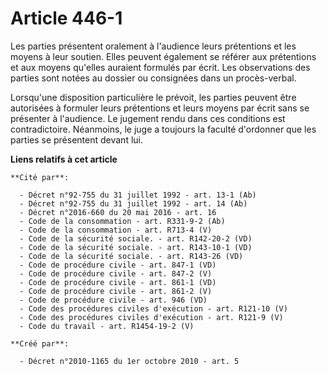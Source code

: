 # Article 446-1

Les parties présentent oralement à l'audience leurs prétentions et les moyens à leur soutien. Elles peuvent également se
référer aux prétentions et aux moyens qu'elles auraient formulés par écrit. Les observations des parties sont notées au
dossier ou consignées dans un procès-verbal.

Lorsqu'une disposition particulière le prévoit, les parties peuvent être autorisées à formuler leurs prétentions et leurs
moyens par écrit sans se présenter à l'audience. Le jugement rendu dans ces conditions est contradictoire. Néanmoins, le juge
a toujours la faculté d'ordonner que les parties se présentent devant lui.

**Liens relatifs à cet article**

	**Cité par**:

	  - Décret n°92-755 du 31 juillet 1992 - art. 13-1 (Ab)
	  - Décret n°92-755 du 31 juillet 1992 - art. 14 (Ab)
	  - Décret n°2016-660 du 20 mai 2016 - art. 16
	  - Code de la consommation - art. R331-9-2 (Ab)
	  - Code de la consommation - art. R713-4 (V)
	  - Code de la sécurité sociale. - art. R142-20-2 (VD)
	  - Code de la sécurité sociale. - art. R143-10-1 (VD)
	  - Code de la sécurité sociale. - art. R143-26 (VD)
	  - Code de procédure civile - art. 847-1 (VD)
	  - Code de procédure civile - art. 847-2 (V)
	  - Code de procédure civile - art. 861-1 (VD)
	  - Code de procédure civile - art. 861-2 (V)
	  - Code de procédure civile - art. 946 (VD)
	  - Code des procédures civiles d'exécution - art. R121-10 (V)
	  - Code des procédures civiles d'exécution - art. R121-9 (V)
	  - Code du travail - art. R1454-19-2 (V)

	**Créé par**:

	  - Décret n°2010-1165 du 1er octobre 2010 - art. 5

